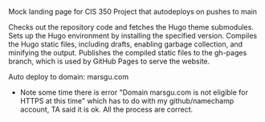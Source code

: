 Mock landing page for CIS 350 Project that autodeploys on pushes to main

Checks out the repository code and fetches the Hugo theme submodules.
Sets up the Hugo environment by installing the specified version.
Compiles the Hugo static files, including drafts, enabling garbage collection, and minifying the output.
Publishes the compiled static files to the gh-pages branch, which is used by GitHub Pages to serve the website.

Auto deploy to domain: marsgu.com
* Note some time there is error "Domain marsgu.com is not eligible for HTTPS at this time" which has to do with my github/namechamp account, TA said it is ok. All the process are correct.
  
